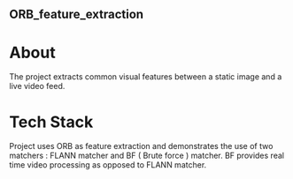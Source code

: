 ## ORB_feature_extraction
# About
The project extracts common visual features between a static image and a live video feed.

# Tech Stack
Project uses ORB as feature extraction and demonstrates the use of two matchers : FLANN matcher and BF ( Brute force ) matcher. 
BF provides real time video processing as opposed to FLANN matcher.
